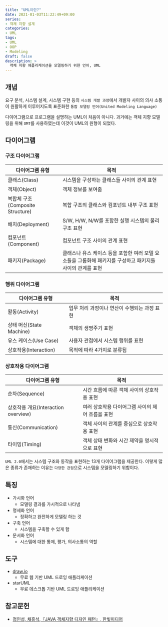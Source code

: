 ```yaml
---
title: "UML이란?"
date: 2021-01-03T11:22:49+09:00
series:
- 객체 지향 설계
categories:
- UML
tags:
- UML
- OOP
- Modeling
draft: false
description: >
  객체 지향 애플리케이션을 모델링하기 위한 언어, UML
---
```


개념
---

요구 분석, 시스템 설계, 시스템 구현 등의 `시스템 개발 과정`에서 개발자 사이의 의사 소통이 원활하게 이루어지도록 표준화한 `통합 모델링 언어(United Modeling Language)`

다이어그램으로 프로그램을 설명하는 UML이 처음이 아니다. 과거에는 객체 지향 모델링을 위해 `OMT`를 사용하였는데 이것이 UML의 원형이 되었다.

다이어그램
---

### 구조 다이어그램

| 다이어그램 유형 | 목적 |
|----------------|------|
| 클래스(Class) | 시스템을 구성하는 클래스들 사이의 관계 표현 |
| 객체(Object) | 객체 정보를 보여줌 |
| 복합체 구조(Composite Structure) | 복합 구조의 클래스와 컴포넌트 내부 구조 표현 |
| 배치(Deployment) | S/W, H/W, N/W를 포함한 실행 시스템의 물리 구조 표현 |
| 컴포넌트(Component) | 컴포넌트 구조 사이의 관계 표현 |
| 패키지(Package) | 클래스나 유스 케이스 등을 포함한 여러 모델 요소들을 그룹화해 패키지를 구성하고 패키지들 사이의 관계를 표현 |

### 행위 다이어그램

| 다이어그램 유형 | 목적 |
|----------------|------|
| 활동(Activity) | 업무 처리 과정이나 연산이 수행되는 과정 표현 |
| 상태 머신(State Machine) | 객체의 생명주기 표현 |
| 유스 케이스(Use Case) | 사용자 관점에서 시스템 행위를 표현 |
| 상호작용(Interaction) | 목적에 따라 4가지로 분류됨 |

### 상호작용 다이어그램

| 다이어그램 유형 | 목적 |
|----------------|------|
| 순차(Sequence) | 시간 흐름에 따른 객체 사이의 상호작용 표현 |
| 상호작용 개요(Interaction overview) | 여러 상호작용 다이어그램 사이의 제어 흐름을 표현 |
| 통신(Communication) | 객체 사이의 관계를 중심으로 상호작용 표현 |
| 타이밍(Timing) | 객체 상태 변화와 시간 제약을 명시적으로 표현 |

`UML 2.0`에서는 시스템 구조와 동작을 표현하는 13개 다이어그램을 제공한다. 이렇게 많은 종류가 존재하는 이유는 `다양한 관점`으로 시스템을 모델링하기 위함이다.

특징
---

- 가시화 언어
  - 모델링 결과를 가시적으로 나타냄 
- 명세화 언어
  - 정확하고 완전하게 모델링 하는 것
- 구축 언어
  - 시스템을 구축할 수 있게 함
- 문서화 언어
  - 시스템에 대한 통제, 평가, 의사소통의 역할

도구
---

- [draw.io](http://www.draw.io)
  - 무료 웹 기반 UML 드로잉 애플리케이션
- starUML
  - 무료 데스크톱 기반 UML 드로잉 애플리케이션

참고문헌
---

- [정인성, 채흥석,『JAVA 객체지향 디자인 패턴』, 한빛미디어](http://www.yes24.com/Product/Goods/12501269)
